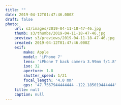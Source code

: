 ```yaml
---
title: ""
date: 2019-04-12T01:47:46.000Z
draft: false
photo:
    url: s3/images/2019-04-11-18-47-46.jpg
    thumb: s3/thumbs/2019-04-11-18-47-46.jpg
    preview: s3/previews/2019-04-11-18-47-46.jpg
    created: 2019-04-12T01:47:46.000Z
    exif:
        make: Apple
        model: 'iPhone 7'
        lens: 'iPhone 7 back camera 3.99mm f/1.8'
        iso: 32
        aperture: 1.8
        shutter_speed: 1/21
        focal_length: '4.0 mm'
        gps: '47.7567944444444 -122.185019444444'
    title: null
    caption: null
---
```


